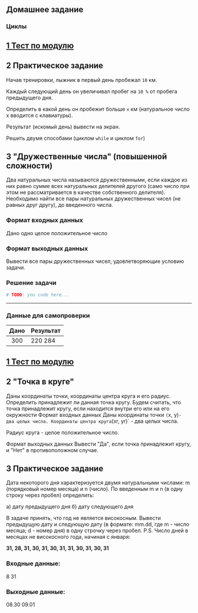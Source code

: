 ## Домашнее задание

### Циклы

## [1 Тест по модулю](https://forms.gle/rsMeD1B9J6kEHwF18)

## 2 Практическое задание


Начав тренировки, лыжник в первый день пробежал `10` км. 

Каждый следующий день он увеличивал пробег на `10 %` от пробега предыдущего дня. 

Определить в какой день он пробежит больше `x` км (натуральное число x вводится с клавиатуры).

Результат (искомый день) вывести на экран.

Решить двумя способами (циклом `while` и циклом `for`)

## 3 "Дружественные числа" (повышенной сложности)

Два натуральных числа называются дружественными, если каждое из них равно сумме всех натуральных делителей другого
(само число при этом не рассматривается в качестве собственного делителя). \
Необходимо найти все пары натуральных дружественных чисел (не равных друг другу), до введенного числа.

### Формат входных данных

Дано одно целое положительное число

### Формат выходных данных

Вывести все пары дружественных чисел, удовлетворяющие условию задачи.

### Решение задачи

```python
# TODO: you code here...
```

---

### Данные для самопроверки

| Дано | Результат |
| :---: | --- |
|  300  | 220 284 |



## [1 Тест по модулю](https://forms.gle/5p5YNtd7HMD5uEvb8)



## 2 "Точка в круге"

Даны координаты точки, координаты центра круга и его радиус.
Определить принадлежит ли данная точка кругу.
Будем считать, что точка принадлежит кругу, если находится внутри его или на его окружности
Формат входных данных
Даны координаты точки `(`x, y)` - два целых числа.
Координаты центра круга `(xr, yr)` - два целых числа.

Радиус круга - целое положительное число.

Формат выходных данных
Вывести "Да", если точка принадлежит кругу, и "Нет" в противоположном случае.


## 3 Практическое задание

Дата некоторого дня характеризуется двумя натуральными числами: m (порядковый номер месяца) и n (число). По введенным m и n (в одну строку через пробел) определить:


а) дату предыдущего дня
б) дату следующего дня


В задаче принять, что год не является високосным. Вывести предыдущую дату и следующую дату (в формате: mm.dd, где m - число месяца; d - номер дня) в одну строчку через пробел.
P.S. Число дней в месяцах не високосного года, начиная с января:

__31, 28, 31, 30, 31, 30, 31, 31, 30, 31, 30, 31__

### Входные данные:
8 31
### Выходные данные:
08.30 09.01



